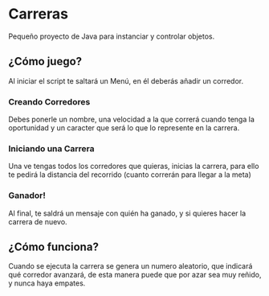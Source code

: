 # Carreras
 Pequeño proyecto de Java para instanciar y controlar objetos.

## ¿Cómo juego?
Al iniciar el script te saltará un Menú, en él deberás añadir un corredor.
### Creando Corredores
Debes ponerle un nombre, una velocidad a la que correrá cuando tenga la oportunidad y un caracter que será lo que lo represente en la carrera.
### Iniciando una Carrera
Una ve tengas todos los corredores que quieras, inicias la carrera, para ello te pedirá la distancia del recorrido (cuanto correrán para llegar a la meta)
### Ganador!
Al final, te saldrá un mensaje con quién ha ganado, y si quieres hacer la carrera de nuevo.

## ¿Cómo funciona?
Cuando se ejecuta la carrera se genera un numero aleatorio, que indicará qué corredor avanzará, de esta manera puede que por azar sea muy reñido, y nunca haya empates.
